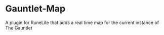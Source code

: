 # Gauntlet-Map
A plugin for RuneLite that adds a real time map for the current instance of The Gauntlet
